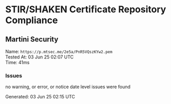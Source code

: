 # STIR/SHAKEN Certificate Repository Compliance

## Martini Security

Name: `https://p.mtsec.me/2e5a/PnR5VQszKYw2.pem`\
Tested At: 03 Jun 25 02:07 UTC\
Time: 41ms

### Issues

no warning, or error, or notice date level issues were found

Generated: 03 Jun 25 02:15 UTC